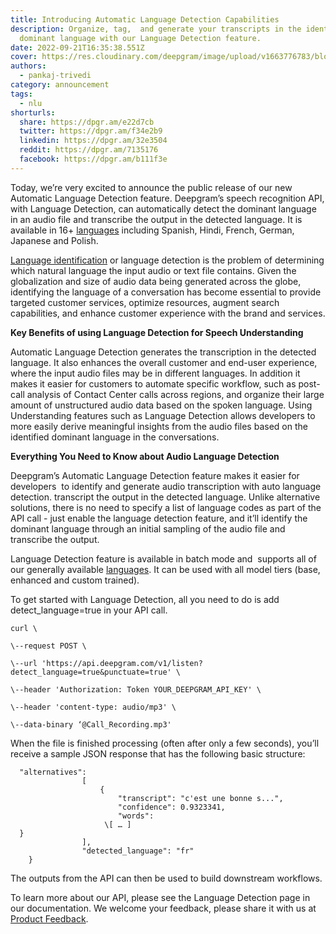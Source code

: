 ```yaml
---
title: Introducing Automatic Language Detection Capabilities
description: Organize, tag,  and generate your transcripts in the identified
  dominant language with our Language Detection feature.
date: 2022-09-21T16:35:38.551Z
cover: https://res.cloudinary.com/deepgram/image/upload/v1663776783/blog/Introducing%20Automatic%20Language%20Detection%20Capabilities/2209-ntroducing-automatic-language-detection-capabilities-featured-1200x630_1_krxzpq.png
authors:
  - pankaj-trivedi
category: announcement
tags:
  - nlu
shorturls:
  share: https://dpgr.am/e22d7cb
  twitter: https://dpgr.am/f34e2b9
  linkedin: https://dpgr.am/32e3504
  reddit: https://dpgr.am/7135176
  facebook: https://dpgr.am/b111f3e
---
```


Today, we’re very excited to announce the public release of our new Automatic Language Detection feature. Deepgram’s speech recognition API, with Language Detection, can automatically detect the dominant language in an audio file and transcribe the output in the detected language. It is available in 16+ [languages](https://developers.deepgram.com/documentation/features/language/) including Spanish, Hindi, French, German, Japanese and Polish.

[Language identification](https://en.wikipedia.org/wiki/Language_identification) or language detection is the problem of determining which natural language the input audio or text file contains. Given the globalization and size of audio data being generated across the globe, identifying the language of a conversation has become essential to provide targeted customer services, optimize resources, augment search capabilities, and enhance customer experience with the brand and services.

**Key Benefits of using Language Detection for Speech Understanding**

Automatic Language Detection generates the transcription in the detected language. It also enhances the overall customer and end-user experience, where the input audio files may be in different languages. In addition it makes it easier for customers to automate specific workflow, such as post-call analysis of Contact Center calls across regions, and organize their large amount of unstructured audio data based on the spoken language. Using Understanding features such as Language Detection allows developers to more easily derive meaningful insights from the audio files based on the identified dominant language in the conversations.

**Everything You Need to Know about Audio Language Detection**

Deepgram’s Automatic Language Detection feature makes it easier for developers  to identify and generate audio transcription with auto language detection. transcript the output in the detected language. Unlike alternative solutions, there is no need to specify a list of language codes as part of the API call - just enable the language detection feature, and it’ll identify the dominant language through an initial sampling of the audio file and transcribe the output.

Language Detection feature is available in batch mode and  supports all of our generally available [languages](https://developers.deepgram.com/documentation/features/language/). It can be used with all model tiers (base, enhanced and custom trained). 

To get started with Language Detection, all you need to do is add detect\_language=true in your API call.

    curl \

    \--request POST \

    \--url 'https://api.deepgram.com/v1/listen?detect_language=true&punctuate=true' \

    \--header 'Authorization: Token YOUR_DEEPGRAM_API_KEY' \

    \--header 'content-type: audio/mp3' \

    \--data-binary ‘@Call_Recording.mp3'

When the file is finished processing (often after only a few seconds), you’ll receive a sample JSON response that has the following basic structure:

      "alternatives":
                    [
                        {
                            "transcript": "c'est une bonne s...",
                            "confidence": 0.9323341,
                            "words":
                         \[ … ]
      }
                    ],
                    "detected_language": "fr"
        }

The outputs from the API can then be used to build downstream workflows. 

To learn more about our API, please see the Language Detection page in our documentation. We welcome your feedback, please share it with us at [Product Feedback](https://deepgram.hellonext.co/b/feedback).

